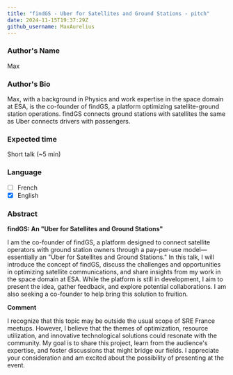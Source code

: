 ```yaml
---
title: "findGS - Uber for Satellites and Ground Stations - pitch"
date: 2024-11-15T19:37:29Z
github_username: MaxAurelius
---
```

### Author's Name

Max

### Author's Bio

Max, with a background in Physics and work expertise in the space domain at ESA, is the co-founder of findGS, a platform optimizing satellite-ground station operations. findGS connects ground stations with satellites the same as Uber connects drivers with passengers. 

### Expected time

Short talk (~5 min)

### Language

- [ ] French
- [X] English

### Abstract

**findGS: An "Uber for Satellites and Ground Stations"**

I am the co-founder of findGS, a platform designed to connect satellite operators with ground station owners through a pay-per-use model—essentially an "Uber for Satellites and Ground Stations." In this talk, I will introduce the concept of findGS, discuss the challenges and opportunities in optimizing satellite communications, and share insights from my work in the space domain at ESA. While the platform is still in development, I aim to present the idea, gather feedback, and explore potential collaborations. I am also seeking a co-founder to help bring this solution to fruition.

**Comment**

I recognize that this topic may be outside the usual scope of SRE France meetups. However, I believe that the themes of optimization, resource utilization, and innovative technological solutions could resonate with the community. My goal is to share this project, learn from the audience's expertise, and foster discussions that might bridge our fields. I appreciate your consideration and am excited about the possibility of presenting at the event.

